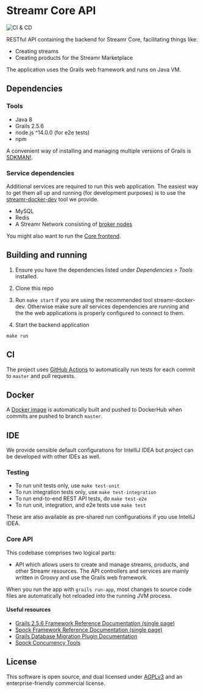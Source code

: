# Streamr Core API

![CI & CD](https://github.com/streamr-dev/core-api/workflows/CI%20&%20CD/badge.svg)

RESTful API containing the backend for Streamr Core, facilitating things like:

- Creating streams
- Creating products for the Streamr Marketplace

The application uses the Grails web framework and runs on Java VM.

## Dependencies

### Tools

- Java 8
- Grails 2.5.6
- node.js ^14.0.0 (for e2e tests)
- npm

A convenient way of installing and managing multiple versions of Grails is [SDKMAN!](https://sdkman.io/install).

### Service dependencies

Additional services are required to run this web application. The easiest way to get them all up and running (for
development purposes) is to use the [streamr-docker-dev](https://github.com/streamr-dev/streamr-docker-dev) tool we
provide.

- MySQL
- Redis
- A Streamr Network consisting of [broker nodes](https://github.com/streamr-dev/broker)

You might also want to run the [Core frontend](https://github.com/streamr-dev/core-frontend).

## Building and running

1. Ensure you have the dependencies listed under *Dependencies > Tools* installed.

2. Clone this repo

3. Run `make start` if you are using the recommended tool streamr-docker-dev.
   Otherwise make sure all services dependencies are running and the the web applications is properly configured to
   connect to them.

4. Start the backend application

```
make run
```

## CI

The project uses [GitHub Actions](https://github.com/streamr-dev/core-api/actions) to automatically run tests for each
commit to `master` and pull requests.

## Docker

A [Docker image](https://hub.docker.com/r/streamr/core-api/) is automatically built and pushed to DockerHub
when commits are pushed to branch `master`.

## IDE

We provide sensible default configurations for IntelliJ IDEA but project can be developed with other IDEs as well.

### Testing

- To run unit tests only, use `make test-unit`
- To run integration tests only, use `make test-integration`
- To run end-to-end REST API tests, do `make test-e2e`
- To run unit, integration, and e2e tests use `make test`

These are also available as pre-shared run configurations if you use IntelliJ IDEA.

### Core API

This codebase comprises two logical parts:

- API which allows users to create and manage streams, products, and other Streamr resources. The API
  controllers and services are mainly written in Groovy and use the Grails web framework.

When you run the app with `grails run-app`, most changes to source code files are automatically hot reloaded into the
running JVM process.

#### Useful resources

- [Grails 2.5.6 Framework Reference Documentation (single page)](https://grails.github.io/grails2-doc/2.5.6/guide/single.html)
- [Spock Framework Reference Documentation (single page)](http://spockframework.org/spock/docs/1.1/all_in_one.html)
- [Grails Database Migration Plugin Documentation](https://web.archive.org/web/20210119030814/https://grails-plugins.github.io/grails-database-migration/1.4.0/)
- [Spock Concurrency Tools](http://spockframework.org/spock/javadoc/1.1/spock/util/concurrent/package-summary.html)

## License

This software is open source, and dual licensed under [AGPLv3](https://www.gnu.org/licenses/agpl.html) and an
enterprise-friendly commercial license.
